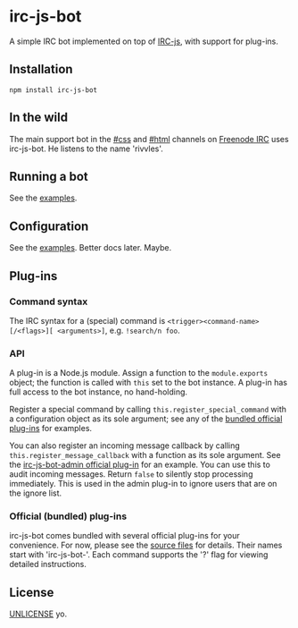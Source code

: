 # irc-js-bot

A simple IRC bot implemented on top of [IRC-js](https://github.com/gf3/IRC-js), with support for plug-ins.

## Installation

	npm install irc-js-bot

## In the wild

The main support bot in the [#css](irc://irc.freenode.net/css) and [#html](irc://irc.freenode.net/html) channels on [Freenode IRC](http://freenode.net) uses irc-js-bot. He listens to the name 'rivvles'.

## Running a bot

See the [examples](/colin-aarts/irc-js-bot/tree/master/examples).

## Configuration

See the [examples](/colin-aarts/irc-js-bot/tree/master/examples). Better docs later. Maybe.

## Plug-ins

### Command syntax

The IRC syntax for a (special) command is `<trigger><command-name>[/<flags>][ <arguments>]`, e.g. `!search/n foo`.

### API

A plug-in is a Node.js module. Assign a function to the `module.exports` object; the function is called with `this` set to the bot instance. A plug-in has full access to the bot instance, no hand-holding.

Register a special command by calling `this.register_special_command` with a configuration object as its sole argument; see any of the [bundled official plug-ins](/colin-aarts/irc-js-bot/tree/master/node_modules) for examples.

You can also register an incoming message callback by calling `this.register_message_callback` with a function as its sole argument. See the [irc-js-bot-admin official plug-in](/colin-aarts/irc-js-bot/tree/master/node_modules/irc-js-bot-admin) for an example. You can use this to audit incoming messages. Return `false` to silently stop processing immediately. This is used in the admin plug-in to ignore users that are on the ignore list.

### Official (bundled) plug-ins

irc-js-bot comes bundled with several official plug-ins for your convenience. For now, please see the [source files](/colin-aarts/irc-js-bot/tree/master/node_modules) for details. Their names start with 'irc-js-bot-'. Each command supports the '?' flag for viewing detailed instructions.

## License

[UNLICENSE](/colin-aarts/irc-js-bot/blob/master/UNLICENSE) yo.
